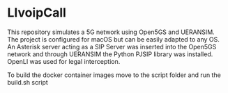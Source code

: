 # LIvoipCall
This repository simulates a 5G network using Open5GS and UERANSIM. The project is configured for macOS but can be easily adapted to any OS. An Asterisk server acting as a SIP Server was inserted into the Open5GS network and through UERANSIM the Python PJSIP library was installed. OpenLI was used for legal interception.

To build the docker container images move to the script folder and run the build.sh script
